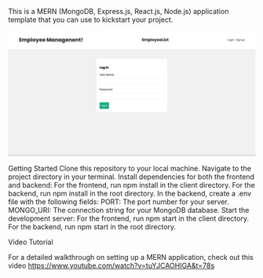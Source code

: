 This is a MERN (MongoDB, Express.js, React.js, Node.js) application template that you can use to kickstart your project.


![Image Alt text](https://github.com/rakshith2001/DEALSDRAY/blob/main/Frontend/src/assets/employeeManagement.png "Optional title")

 Getting Started
    Clone this repository to your local machine.
    Navigate to the project directory in your terminal.
    Install dependencies for both the frontend and backend:
        For the frontend, run npm install in the client directory.
        For the backend, run npm install in the root directory.
    In the backend, create a .env file with the following fields:
        PORT: The port number for your server.
        MONGO_URI: The connection string for your MongoDB database.
    Start the development server:
        For the frontend, run npm start in the client directory.
        For the backend, run npm start in the root directory.

Video Tutorial

For a detailed walkthrough on setting up a MERN application, check out this video https://www.youtube.com/watch?v=tuYJCAOHIGA&t=78s
